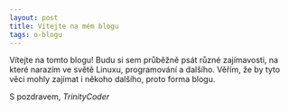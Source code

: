 ```yaml
---
layout: post
title: Vítejte na mém blogu
tags: o-blogu
---
```

Vítejte na tomto blogu! Budu si sem průběžně psát různé zajímavosti,
na které narazím ve světě Linuxu, programování a dalšího. Věřím, že by tyto
věci mohly zajímat i někoho dalšího, proto forma blogu.

S pozdravem, _TrinityCoder_

